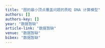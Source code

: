 ```yaml
---
title: "图的最小顶点覆盖问题的质粒 DNA 计算模型"
authors: []
authors-key: []
year: "数据暂缺"
article-link: "数据暂缺"
venue: "数据暂缺"
bibex: "数据暂缺"
---
```

